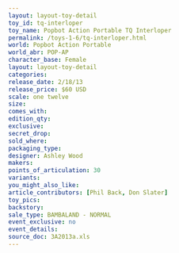 ```yaml
---
layout: layout-toy-detail 
toy_id: tq-interloper
toy_name: Popbot Action Portable TQ Interloper
permalink: /toys-1-6/tq-interloper.html
world: Popbot Action Portable
world_abr: POP-AP
character_base: Female
layout: layout-toy-detail
categories: 
release_date: 2/18/13
release_price: $60 USD
scale: one twelve
size: 
comes_with: 
edition_qty: 
exclusive: 
secret_drop: 
sold_where: 
packaging_type: 
designer: Ashley Wood
makers: 
points_of_articulation: 30
variants: 
you_might_also_like: 
article_contributors: [Phil Back, Don Slater]
toy_pics: 
backstory: 
sale_type: BAMBALAND - NORMAL
event_exclusive: no
event_details: 
source_doc: 3A2013a.xls
---
```

